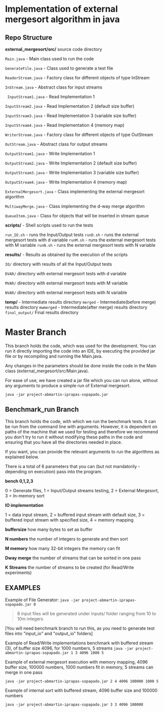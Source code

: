 # Implementation of external mergesort algorithm in java

## Repo Structure

**external_mergesort/src/** source code directory

 `Main.java` - Main class used to run the code
 
 `GenerateFile.java` - Class used to generate a test file

`ReaderStream.java` -  Factory class for different objects of type InStream

`InStream.java` - Abstract class for input streams

` InputStream1.java` - Read Implementation 1

`InputStream2.java` - Read Implementation 2 (default size buffer)

`InputStream3.java` - Read Implementation 3 (variable size buffer)

`InputStream4.java` - Read Implementation 4 (memory map)

`WriterStream.java` - Factory class for different objects of type OutStream

`OutStream.java` - Abstract class for output streams

`OutputStream1.java` - Write Implementation 1

`OutputStream2.java` - Write Implementation 2 (default size buffer)

`OutputStream3.java` - Write Implementation 3 (variable size buffer)

`OutputStream4.java` - Write Implementation 4 (memory map)

`ExternalMergesort.java` - Class implementing the external mergesort algorithm

`MultiwayMerge.java` - Class implementing the d-way merge algorithm

`QueueItem.java` - Class for objects that will be inserted in stream queue

**scripts/** - Shell scripts used to run the tests

`run_IO.sh` - runs the Input/Output tests
`runD.sh` - runs the external mergesort tests with d variable
`runM.sh` - runs the external mergesort tests with M variable
`runN.sh` - runs the external mergesort tests with N variable

**results/** - Results as obtained by the execution of the scripts

`IO/` directory with results of all the Input/Output tests

`DVAR/` directory with external mergesort tests with d variable

`MVAR/` directory with external mergesort tests with M variable

`NVAR/` directory with external mergesort tests with N variable

**temp/** - Intermediate results directory
`merged` - Intermediate(before merge) results directory
`mwmerged` - Intermediate(after merge) results directory
`final_output/` Final results directory

# Master Branch

This branch holds the code, which was used for the development. You can run it directly importing the code into an IDE, by executing the provided jar file or by recompiling and running the Main.java.

Any changes in the parameters should be done inside the code in the Main class (external_mergesort/src/Main.java).

For ease of use, we have created a jar file which you can run alone, without any arguments to produce a simple run of External mergesort.

`java -jar project-abmartin-iprapas-sopapado.jar`

## Benchmark_run Branch

This branch holds the code, with which we run the benchmark tests. It can be run from the command line with arguments. However, it is dependent on paths of the machine that we used for testing and therefore we recommend you don't try to run it without modifying these paths in the code and ensuring that you have all the directories needed in place.


If you want, you can provide the relevant arguments to run the algorithms as explained below.

There is a total of 6 parameters that you can (but not mandatorily - depending on execution) pass into the program.

**bench 0,1,2,3**

0 = Generate files, 1 = Input/Output streams testing, 2 = External Mergesort, 3 = In-memory sort

**IO implementation**
 
1 = data input stream, 2 = buffered input stream with default size, 3 = buffered input stream with specified size, 4 = memory mapping

**buffersize**
how many bytes to set as buffer

**N numbers**
the number of integers to generate and then sort

**M memory**
how many 32-bit integers the memory can fit

**Dway merge**
the number of streams that can be sorted in one pass

**K Streams**
the number of streams to be created (for Read/Write experiments)


## EXAMPLES 

Example of File Generator:
`java -jar project-abmartin-iprapas-sopapado.jar 0`

> 8 input files will be generated under inputs/ folder ranging from 10 to 10m integers

[You will need benchmark branch to run this, as you need to generate test files into "input_io" and "output_io" folders]

Example of Read/Write implementations benchmark with buffered stream (3), of buffer size 4096, for 1000 numbers, 5 streams
`java -jar project-abmartin-iprapas-sopapado.jar 1 3 4096 1000 5`


Example of external mergesort execution with memory mapping, 4096 buffer size, 100000 numbers, 1000 numbers fit in memory, 5 streams can merge in one pass

`java -jar project-abmartin-iprapas-sopapado.jar 2 4 4096 100000 1000 5`


Example of internal sort with buffered stream, 4096 buffer size and 100000 numbers 

`java -jar project-abmartin-iprapas-sopapado.jar 3 3 4096 100000`

